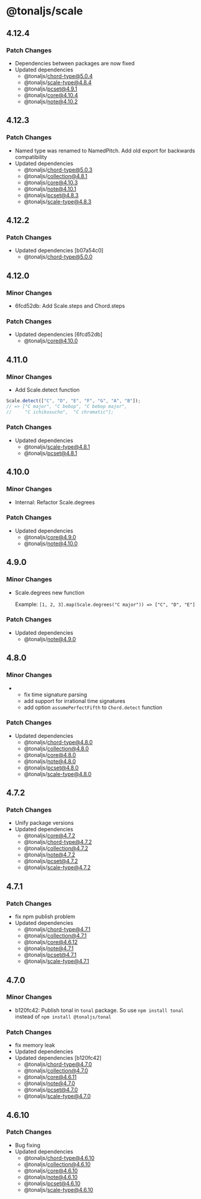 # @tonaljs/scale

## 4.12.4

### Patch Changes

- Dependencies between packages are now fixed
- Updated dependencies
  - @tonaljs/chord-type@5.0.4
  - @tonaljs/scale-type@4.8.4
  - @tonaljs/pcset@4.9.1
  - @tonaljs/core@4.10.4
  - @tonaljs/note@4.10.2

## 4.12.3

### Patch Changes

- Named type was renamed to NamedPitch. Add old export for backwards compatibility
- Updated dependencies
  - @tonaljs/chord-type@5.0.3
  - @tonaljs/collection@4.8.1
  - @tonaljs/core@4.10.3
  - @tonaljs/note@4.10.1
  - @tonaljs/pcset@4.8.3
  - @tonaljs/scale-type@4.8.3

## 4.12.2

### Patch Changes

- Updated dependencies [b07a54c0]
  - @tonaljs/chord-type@5.0.0

## 4.12.0

### Minor Changes

- 6fcd52db: Add Scale.steps and Chord.steps

### Patch Changes

- Updated dependencies [6fcd52db]
  - @tonaljs/core@4.10.0

## 4.11.0

### Minor Changes

- Add Scale.detect function

```js
Scale.detect(["C", "D", "E", "F", "G", "A", "B"]);
// => ["C major", "C bebop", "C bebop major",
//     "C ichikosucho",  "C chromatic"];
```

### Patch Changes

- Updated dependencies
  - @tonaljs/scale-type@4.8.1
  - @tonaljs/pcset@4.8.1

## 4.10.0

### Minor Changes

- Internal: Refactor Scale.degrees

### Patch Changes

- Updated dependencies
  - @tonaljs/core@4.9.0
  - @tonaljs/note@4.10.0

## 4.9.0

### Minor Changes

- Scale.degrees new function

  Example: `[1, 2, 3].map(Scale.degrees("C major")) => ["C", "D", "E"]`

### Patch Changes

- Updated dependencies
  - @tonaljs/note@4.9.0

## 4.8.0

### Minor Changes

- - fix time signature parsing
  - add support for irrational time signatures
  - add option `assumePerfectFifth` to `Chord.detect` function

### Patch Changes

- Updated dependencies
  - @tonaljs/chord-type@4.8.0
  - @tonaljs/collection@4.8.0
  - @tonaljs/core@4.8.0
  - @tonaljs/note@4.8.0
  - @tonaljs/pcset@4.8.0
  - @tonaljs/scale-type@4.8.0

## 4.7.2

### Patch Changes

- Unify package versions
- Updated dependencies
  - @tonaljs/core@4.7.2
  - @tonaljs/chord-type@4.7.2
  - @tonaljs/collection@4.7.2
  - @tonaljs/note@4.7.2
  - @tonaljs/pcset@4.7.2
  - @tonaljs/scale-type@4.7.2

## 4.7.1

### Patch Changes

- fix npm publish problem
- Updated dependencies
  - @tonaljs/chord-type@4.7.1
  - @tonaljs/collection@4.7.1
  - @tonaljs/core@4.6.12
  - @tonaljs/note@4.7.1
  - @tonaljs/pcset@4.7.1
  - @tonaljs/scale-type@4.7.1

## 4.7.0

### Minor Changes

- b120fc42: Publish tonal in `tonal` package. So use `npm install tonal` instead of `npm install @tonaljs/tonal`

### Patch Changes

- fix memory leak
- Updated dependencies
- Updated dependencies [b120fc42]
  - @tonaljs/chord-type@4.7.0
  - @tonaljs/collection@4.7.0
  - @tonaljs/core@4.6.11
  - @tonaljs/note@4.7.0
  - @tonaljs/pcset@4.7.0
  - @tonaljs/scale-type@4.7.0

## 4.6.10

### Patch Changes

- Bug fixing
- Updated dependencies
  - @tonaljs/chord-type@4.6.10
  - @tonaljs/collection@4.6.10
  - @tonaljs/core@4.6.10
  - @tonaljs/note@4.6.10
  - @tonaljs/pcset@4.6.10
  - @tonaljs/scale-type@4.6.10
